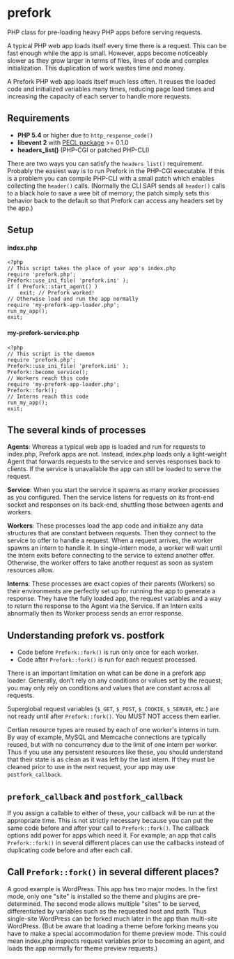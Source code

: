 # prefork

PHP class for pre-loading heavy PHP apps before serving requests.

A typical PHP web app loads itself every time there is a request. This
can be fast enough while the app is small. However, apps become
noticeably slower as they grow larger in terms of files, lines of code
and complex initialization.  This duplication of work wastes time and
money.

A Prefork PHP web app loads itself much less often. It reuses the
loaded code and initialized variables many times, reducing page load
times and increasing the capacity of each server to handle more
requests.

## Requirements

* **PHP 5.4** or higher due to `http_response_code()`
* **libevent 2** with
    [PECL package](http://pecl.php.net/package/libevent) >= 0.1.0
* **headers_list()** (PHP-CGI or patched PHP-CLI)

There are two ways you can satisfy the `headers_list()` requirement.
Probably the easiest way is to run Prefork in the PHP-CGI executable.
If this is a problem you can compile PHP-CLI with a small patch which
enables collecting the `header()` calls. (Normally the CLI SAPI sends
all `header()` calls to a black hole to save a wee bit of memory; the
patch simply sets this behavior back to the default so that Prefork
can access any headers set by the app.)

## Setup

#### index.php

    <?php
    // This script takes the place of your app's index.php
    require 'prefork.php';
    Prefork::use_ini_file( 'prefork.ini' );
    if ( Prefork::start_agent() )
        exit; // Prefork worked!
    // Otherwise load and run the app normally
    require 'my-prefork-app-loader.php';
    run_my_app();
    exit;


#### my-prefork-service.php

    <?php
    // This script is the daemon
    require 'prefork.php';
    Prefork::use_ini_file( 'prefork.ini' );
    Prefork::become_service();
    // Workers reach this code
    require 'my-prefork-app-loader.php';
    Prefork::fork();
    // Interns reach this code
    run_my_app();
    exit;


## The several kinds of processes

**Agents**: Whereas a typical web app is loaded and run for requests
to index.php, Prefork apps are not. Instead, index.php loads only a
light-weight Agent that forwards requests to the service and serves
responses back to clients. If the service is unavailable the app can
still be loaded to serve the request.

**Service**: When you start the service it spawns as many worker
processes as you configured. Then the service listens for requests on
its front-end socket and responses on its back-end, shuttling those
between agents and workers.

**Workers**: These processes load the app code and initialize any data
structures that are constant between requests. Then they connect to
the service to offer to handle a request. When a request arrives, the
worker spawns an intern to handle it. In single-intern mode, a worker
will wait until the intern exits before connecting to the service to
extend another offer. Otherwise, the worker offers to take another
request as soon as system resources allow.

**Interns**: These processes are exact copies of their parents
(Workers) so their environments are perfectly set up for running the
app to generate a response. They have the fully loaded app, the
request variables and a way to return the response to the Agent via
the Service. If an Intern exits abnormally then its Worker process
sends an error response.

## Understanding prefork vs. postfork

* Code before `Prefork::fork()` is run only once for each worker.
* Code after `Prefork::fork()` is run for each request processed.

There is an important limitation on what can be done in a prefork app
loader. Generally, don't rely on any conditions or values set by the
request; you may only rely on conditions and values that are constant
across all requests.

Superglobal request variables (`$_GET`, `$_POST`, `$_COOKIE`,
`$_SERVER`, etc.) are not ready until after `Prefork::fork()`. You
MUST NOT access them earlier.

Certian resource types are reused by each of one worker's interns in
turn. By way of example, MySQL and Memcache connections are typically
reused, but with no concurrency due to the limit of one intern per
worker. Thus if you use any persistent resources like these, you
should understand that their state is as clean as it was left by the
last intern. If they must be cleaned prior to use in the next request,
your app may use `postfork_callback`.

## `prefork_callback` and `postfork_callback`

If you assign a callable to either of these, your callback will be run
at the appropriate time. This is not strictly necessary because you
can put the same code before and after your call to
`Prefork::fork()`. The callback options add power for apps which need
it. For example, an app that calls `Prefork::fork()` in several
different places can use the callbacks instead of duplicating code
before and after each call.

## Call `Prefork::fork()` in several different places?

A good example is WordPress. This app has two major modes. In the
first mode, only one "site" is installed so the theme and plugins are
pre-determined. The second mode allows multiple "sites" to be served,
differentiated by variables such as the requested host and path. Thus
single-site WordPress can be forked much later in the app than
multi-site WordPress. (But be aware that loading a theme before
forking means you have to make a special accommodation for theme
preview mode. This could mean index.php inspects request variables
prior to becoming an agent, and loads the app normally for theme
preview requests.)
